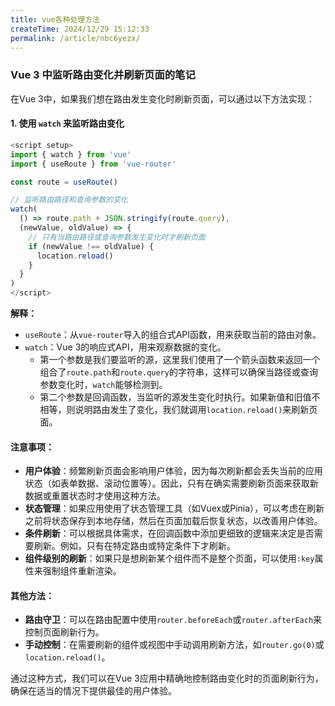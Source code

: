 ```yaml
---
title: vue各种处理方法
createTime: 2024/12/29 15:12:33
permalink: /article/nbc6yezx/
---
```

### Vue 3 中监听路由变化并刷新页面的笔记

在Vue 3中，如果我们想在路由发生变化时刷新页面，可以通过以下方法实现：

#### 1. **使用 `watch` 来监听路由变化**

```javascript
<script setup>
import { watch } from 'vue'
import { useRoute } from 'vue-router'

const route = useRoute()

// 监听路由路径和查询参数的变化
watch(
  () => route.path + JSON.stringify(route.query), 
  (newValue, oldValue) => {
    // 只有当路由路径或查询参数发生变化时才刷新页面
    if (newValue !== oldValue) {
      location.reload()
    }
  }
)
</script>
```

**解释：**
- `useRoute`：从`vue-router`导入的组合式API函数，用来获取当前的路由对象。
- `watch`：Vue 3的响应式API，用来观察数据的变化。
  - 第一个参数是我们要监听的源，这里我们使用了一个箭头函数来返回一个组合了`route.path`和`route.query`的字符串，这样可以确保当路径或查询参数变化时，`watch`能够检测到。
  - 第二个参数是回调函数，当监听的源发生变化时执行。如果新值和旧值不相等，则说明路由发生了变化，我们就调用`location.reload()`来刷新页面。

#### 注意事项：

- **用户体验**：频繁刷新页面会影响用户体验，因为每次刷新都会丢失当前的应用状态（如表单数据、滚动位置等）。因此，只有在确实需要刷新页面来获取新数据或重置状态时才使用这种方法。
- **状态管理**：如果应用使用了状态管理工具（如Vuex或Pinia），可以考虑在刷新之前将状态保存到本地存储，然后在页面加载后恢复状态，以改善用户体验。
- **条件刷新**：可以根据具体需求，在回调函数中添加更细致的逻辑来决定是否需要刷新。例如，只有在特定路由或特定条件下才刷新。
- **组件级别的刷新**：如果只是想刷新某个组件而不是整个页面，可以使用`:key`属性来强制组件重新渲染。

#### 其他方法：

- **路由守卫**：可以在路由配置中使用`router.beforeEach`或`router.afterEach`来控制页面刷新行为。
- **手动控制**：在需要刷新的组件或视图中手动调用刷新方法，如`router.go(0)`或`location.reload()`。

通过这种方式，我们可以在Vue 3应用中精确地控制路由变化时的页面刷新行为，确保在适当的情况下提供最佳的用户体验。